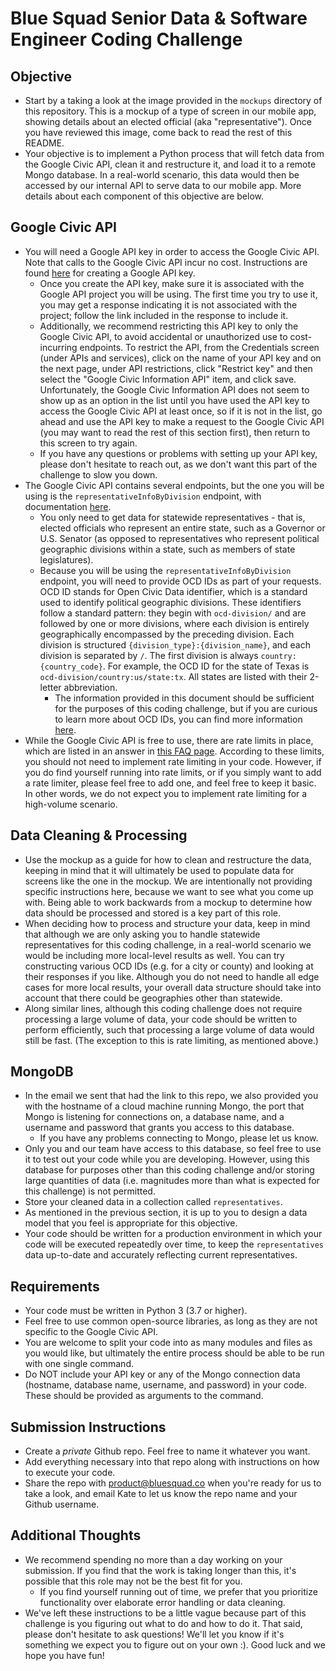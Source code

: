 # Blue Squad Senior Data & Software Engineer Coding Challenge

## Objective
- Start by a taking a look at the image provided in the `mockups` directory of this repository. This is a mockup of a type of screen in our mobile app, showing details about an elected official (aka "representative"). Once you have reviewed this image, come back to read the rest of this README.
- Your objective is to implement a Python process that will fetch data from the Google Civic API, clean it and restructure it, and load it to a remote Mongo database. In a real-world scenario, this data would then be accessed by our internal API to serve data to our mobile app. More details about each component of this objective are below.

## Google Civic API
- You will need a Google API key in order to access the Google Civic API. Note that calls to the Google Civic API incur no cost. Instructions are found [here](https://support.google.com/googleapi/answer/6158862?hl=en) for creating a Google API key.
  - Once you create the API key, make sure it is associated with the Google API project you will be using. The first time you try to use it, you may get a response indicating it is not associated with the project; follow the link included in the response to include it.
  - Additionally, we recommend restricting this API key to only the Google Civic API, to avoid accidental or unauthorized use to cost-incurring endpoints. To restrict the API, from the Credentials screen (under APIs and services), click on the name of your API key and on the next page, under API restrictions, click "Restrict key" and then select the "Google Civic Information API" item, and click save. Unfortunately, the Google Civic Information API does not seem to show up as an option in the list until you have used the API key to access the Google Civic API at least once, so if it is not in the list, go ahead and use the API key to make a request to the Google Civic API (you may want to read the rest of this section first), then return to this screen to try again.
  - If you have any questions or problems with setting up your API key, please don't hesitate to reach out, as we don't want this part of the challenge to slow you down.
- The Google Civic API contains several endpoints, but the one you will be using is the `representativeInfoByDivision` endpoint, with documentation [here](https://developers.google.com/civic-information/docs/v2/representatives#resource).
  - You only need to get data for statewide representatives - that is, elected officials who represent an entire state, such as a Governor or U.S. Senator (as opposed to representatives who represent political geographic divisions within a state, such as members of state legislatures).
  - Because you will be using the `representativeInfoByDivision` endpoint, you will need to provide OCD IDs as part of your requests. OCD ID stands for Open Civic Data identifier, which is a standard used to identify political geographic divisions. These identifiers follow a standard pattern: they begin with `ocd-division/` and are followed by one or more divisions, where each division is entirely geographically encompassed by the preceding division. Each division is structured `{division_type}:{division_name}`, and each division is separated by `/`. The first division is always `country:{country_code}`. For example, the OCD ID for the state of Texas is `ocd-division/country:us/state:tx`. All states are listed with their 2-letter abbreviation.
    - The information provided in this document should be sufficient for the purposes of this coding challenge, but if you are curious to learn more about OCD IDs, you can find more information [here](https://github.com/opencivicdata/ocd-division-ids/blob/master/identifiers/country-us/README.md).
- While the Google Civic API is free to use, there are rate limits in place, which are listed in an answer in [this FAQ page](https://docs.google.com/document/u/1/d/1AFIDXn53AOEkdaGlvnpB3d73fn8EgGH_PSlWlm82bcA/pub). According to these limits, you should not need to implement rate limiting in your code. However, if you do find yourself running into rate limits, or if you simply want to add a rate limiter, please feel free to add one, and feel free to keep it basic. In other words, we do not expect you to implement rate limiting for a high-volume scenario.

## Data Cleaning & Processing
- Use the mockup as a guide for how to clean and restructure the data, keeping in mind that it will ultimately be used to populate data for screens like the one in the mockup. We are intentionally not providing specific instructions here, because we want to see what you come up with. Being able to work backwards from a mockup to determine how data should be processed and stored is a key part of this role.
- When deciding how to process and structure your data, keep in mind that although we are only asking you to handle statewide representatives for this coding challenge, in a real-world scenario we would be including more local-level results as well. You can try constructing various OCD IDs (e.g. for a city or county) and looking at their responses if you like. Although you do not need to handle all edge cases for more local results, your overall data structure should take into account that there could be geographies other than statewide.
- Along similar lines, although this coding challenge does not require processing a large volume of data, your code should be written to perform efficiently, such that processing a large volume of data would still be fast. (The exception to this is rate limiting, as mentioned above.)

## MongoDB
- In the email we sent that had the link to this repo, we also provided you with the hostname of a cloud machine running Mongo, the port that Mongo is listening for connections on, a database name, and a username and password that grants you access to this database.
  - If you have any problems connecting to Mongo, please let us know.
- Only you and our team have access to this database, so feel free to use it to test out your code while you are developing. However, using this database for purposes other than this coding challenge and/or storing large quantities of data (i.e. magnitudes more than what is expected for this challenge) is not permitted.
- Store your cleaned data in a collection called `representatives`.
- As mentioned in the previous section, it is up to you to design a data model that you feel is appropriate for this objective.
- Your code should be written for a production environment in which your code will be executed repeatedly over time, to keep the `representatives` data up-to-date and accurately reflecting current representatives.

## Requirements
- Your code must be written in Python 3 (3.7 or higher).
- Feel free to use common open-source libraries, as long as they are not specific to the Google Civic API.
- You are welcome to split your code into as many modules and files as you would like, but ultimately the entire process should be able to be run with one single command.
- Do NOT include your API key or any of the Mongo connection data (hostname, database name, username, and password) in your code. These should be provided as arguments to the command.


## Submission Instructions
- Create a *private* Github repo. Feel free to name it whatever you want.
- Add everything necessary into that repo along with instructions on how to execute your code.
- Share the repo with product@bluesquad.co when you're ready for us to take a look, and email Kate to let us know the repo name and your Github username.

## Additional Thoughts
- We recommend spending no more than a day working on your submission. If you find that the work is taking longer than this, it's possible that this role may not be the best fit for you.
  - If you find yourself running out of time, we prefer that you prioritize functionality over elaborate error handling or data cleaning.
- We've left these instructions to be a little vague because part of this challenge is you figuring out what to do and how to do it. That said, please don't hesitate to ask questions! We'll let you know if it's something we expect you to figure out on your own :). Good luck and we hope you have fun!
